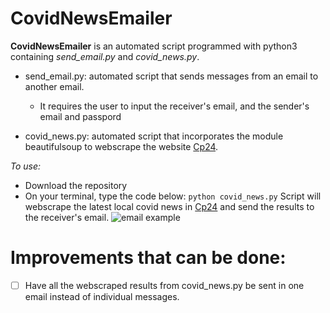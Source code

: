 # CovidNewsEmailer

**CovidNewsEmailer** is an automated script programmed with python3 containing _send_email.py_ and _covid_news.py_.

* send_email.py: automated script that sends messages from an email to another email.
    * It requires the user to input the receiver's email, and the sender's email and passpord

* covid_news.py: automated script that incorporates the module beautifulsoup to webscrape the website [Cp24](https://www.cp24.com/news).


*To use:*
* Download the repository
* On your terminal, type the code below:
    `python covid_news.py`
Script will webscrape the latest local covid news in [Cp24](https://www.cp24.com/news) and send the results to the receiver's email.
![email example](https://user-images.githubusercontent.com/78524572/116009095-93298e00-a5e5-11eb-8066-a80b374147b0.png)


# Improvements that can be done:
- [ ] Have all the webscraped results from covid_news.py be sent in one email instead of individual messages.
